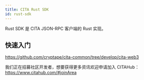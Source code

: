 ```yaml
---
title: CITA Rust SDK
id: rust-sdk
---
```


Rust SDK 是 CITA JSON-RPC 客户端的 Rust 实现。

## 快速入门

https://github.com/cryptape/cita-common/tree/develop/cita-web3

我们正在招募社区开发者，想要获得更多资讯欢迎申请加入 CITAHub：https://www.citahub.com/#joinArea